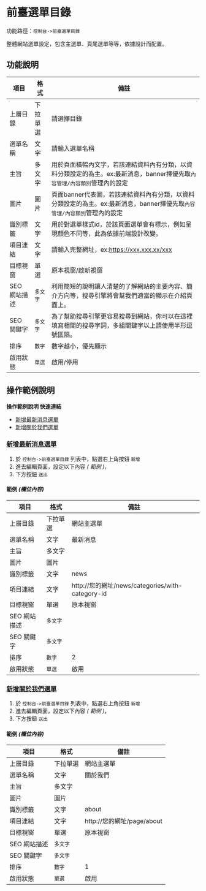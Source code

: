 # 前臺選單目錄


功能路徑：`控制台->前臺選單目錄`

整體網站選單設定，包含主選單、頁尾選單等等，依據設計而配置。



##  功能說明


| 項目 | 格式 | 備註 |
|---|---|---|
|上層目錄|下拉單選|請選擇目錄|
|選單名稱|文字|請輸入選單名稱|
|主旨|多文字|用於頁面橫幅內文字，若該連結資料內有分類，以資料分類設定的為主。ex:最新消息，banner擇優先取`內容管理/內容類別`管理內的設定|
|圖片|圖片|頁面banner代表圖，若該連結資料內有分類，以資料分類設定的為主。ex:最新消息，banner擇優先取`內容管理/內容類別`管理內的設定|
|識別標籤|文字|用於對選單樣式id，於該頁面選單會有標示，例如呈現顏色不同等，此為依據前端設計改變。 |
|項目連結|文字|請輸入完整網址，ex:https://xxx.xxx.xx/xxx|
|目標視窗|單選|原本視窗/啟新視窗|
|SEO 網站描述|`多文字`|利用簡短的說明讓人清楚的了解網站的主要內容、簡介方向等，搜尋引擎將會幫我們適當的顯示在介紹頁面上。|
|SEO 關鍵字|`多文字`|為了幫助搜尋引擎更容易搜尋到網站，你可以在這裡填寫相關的搜尋字詞，多組關鍵字以上請使用半形逗號區隔。|
|排序|`數字`|數字越小，優先顯示|
|啟用狀態|`單選`|啟用/停用|


##  操作範例說明

**操作範例說明 快速連結**

* [新增最新消息選單](/guide/web-menu#新增最新消息選單)
* [新增關於我們選單](/guide/web-menu#新增關於我們選單)

### [新增最新消息選單](/guide/web-menu#新增最新消息選單)

1. 於 `控制台->前臺選單目錄` 列表中，點選右上角按鈕 `新增` 
2. 進去編輯頁面，設定以下內容 _( 範例 )_，
3. 下方按鈕 `送出`

#### 範例 _(欄位內容)_

| 項目 | 格式 | 備註 |
|---|---|---|
|上層目錄|下拉單選|網站主選單|
|選單名稱|文字|最新消息|
|主旨|多文字||
|圖片|圖片||
|識別標籤|文字|news|
|項目連結|文字|http://您的網址/news/categories/with-category-id|
|目標視窗|單選|原本視窗|
|SEO 網站描述|`多文字`||
|SEO 關鍵字|`多文字`||
|排序|`數字`|2|
|啟用狀態|`單選`|啟用|


### [新增關於我們選單](/guide/web-menu#新增關於我們選單)

1. 於 `控制台->前臺選單目錄` 列表中，點選右上角按鈕 `新增` 
2. 進去編輯頁面，設定以下內容 _( 範例 )_，
3. 下方按鈕 `送出`

#### 範例 _(欄位內容)_

| 項目 | 格式 | 備註 |
|---|---|---|
|上層目錄|下拉單選|網站主選單|
|選單名稱|文字|關於我們|
|主旨|多文字||
|圖片|圖片||
|識別標籤|文字|about|
|項目連結|文字|http://您的網址/page/about|
|目標視窗|單選|原本視窗|
|SEO 網站描述|`多文字`||
|SEO 關鍵字|`多文字`||
|排序|`數字`|1|
|啟用狀態|`單選`|啟用|